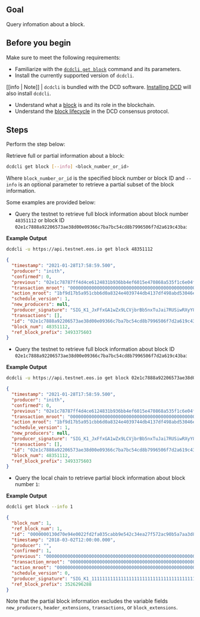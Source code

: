 ## Goal

Query infomation about a block.

## Before you begin

Make sure to meet the following requirements:

* Familiarize with the [`dcdcli get block`](../03_command-reference/get/block.md) command and its parameters.
* Install the currently supported version of `dcdcli`.

[[info | Note]]
| `dcdcli` is bundled with the DCD software. [Installing DCD](../../00_install/index.md) will also install `dcdcli`.

* Understand what a [block](https://developers.eos.io/welcome/v2.1/glossary/index/#block) is and its role in the blockchain.
* Understand the [block lifecycle](https://developers.eos.io/welcome/v2.1/protocol-guides/consensus_protocol/#5-block-lifecycle) in the DCD consensus protocol.

## Steps

Perform the step below:

Retrieve full or partial information about a block:

```sh
dcdcli get block [--info] <block_number_or_id>
```

Where `block_number_or_id` is the specified block number or block ID and `--info` is an optional parameter to retrieve a partial subset of the block information.

Some examples are provided below:

* Query the testnet to retrieve full block information about block number `48351112` or block ID `02e1c7888a92206573ae38d00e09366c7ba7bc54cd8b7996506f7d2a619c43ba`:

**Example Output**

```sh
dcdcli -u https://api.testnet.eos.io get block 48351112
```
```json
{
  "timestamp": "2021-01-28T17:58:59.500",
  "producer": "inith",
  "confirmed": 0,
  "previous": "02e1c78787ff4d4ce6124831b936bb4ef6015e470868a535f1c6e04f3afed8a1",
  "transaction_mroot": "0000000000000000000000000000000000000000000000000000000000000000",
  "action_mroot": "1bf9d17b5a951cbb6d0a8324e4039744db4137df498abd53046ea26fa74d73c9",
  "schedule_version": 1,
  "new_producers": null,
  "producer_signature": "SIG_K1_JxFfxGA1wZx9LCVjbrBb5nxTuJai7RUSiwRXyY866fYvZZyRtdmQFn9KJCqVHFAiYEsJpDb6dhTmHNDwipJm4rDiyhEmGa",
  "transactions": [],
  "id": "02e1c7888a92206573ae38d00e09366c7ba7bc54cd8b7996506f7d2a619c43ba",
  "block_num": 48351112,
  "ref_block_prefix": 3493375603
}
```

* Query the testnet to retrieve full block information about block ID `02e1c7888a92206573ae38d00e09366c7ba7bc54cd8b7996506f7d2a619c43ba`:

**Example Output**

```sh
dcdcli -u https://api.testnet.eos.io get block 02e1c7888a92206573ae38d00e09366c7ba7bc54cd8b7996506f7d2a619c43ba
```
```json
{
  "timestamp": "2021-01-28T17:58:59.500",
  "producer": "inith",
  "confirmed": 0,
  "previous": "02e1c78787ff4d4ce6124831b936bb4ef6015e470868a535f1c6e04f3afed8a1",
  "transaction_mroot": "0000000000000000000000000000000000000000000000000000000000000000",
  "action_mroot": "1bf9d17b5a951cbb6d0a8324e4039744db4137df498abd53046ea26fa74d73c9",
  "schedule_version": 1,
  "new_producers": null,
  "producer_signature": "SIG_K1_JxFfxGA1wZx9LCVjbrBb5nxTuJai7RUSiwRXyY866fYvZZyRtdmQFn9KJCqVHFAiYEsJpDb6dhTmHNDwipJm4rDiyhEmGa",
  "transactions": [],
  "id": "02e1c7888a92206573ae38d00e09366c7ba7bc54cd8b7996506f7d2a619c43ba",
  "block_num": 48351112,
  "ref_block_prefix": 3493375603
}
```

* Query the local chain to retrieve partial block information about block number `1`:

**Example Output**

```sh
dcdcli get block --info 1
```
```json
{
  "block_num": 1,
  "ref_block_num": 1,
  "id": "0000000130d70e94e0022fd2fa035cabb9e542c34ea27f572ac90b5a7aa3d891",
  "timestamp": "2018-03-02T12:00:00.000",
  "producer": "",
  "confirmed": 1,
  "previous": "0000000000000000000000000000000000000000000000000000000000000000",
  "transaction_mroot": "0000000000000000000000000000000000000000000000000000000000000000",
  "action_mroot": "0000000000000000000000000000000000000000000000000000000000000000",
  "schedule_version": 0,
  "producer_signature": "SIG_K1_111111111111111111111111111111111111111111111111111111111111111116uk5ne",
  "ref_block_prefix": 3526296288
}
```

Note that the partial block information excludes the variable fields `new_producers`, `header_extensions`, `transactions`, or `block_extensions`.
